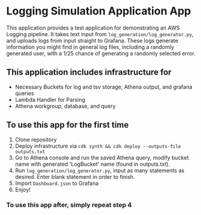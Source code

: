 # Logging Simulation Application App

This application provides a test application for demonstrating an AWS Logging pipeline. It takes text input from `log_generation/log_generator.py`, and uploads logs from input straight to Grafana. These logs generate information you might find in general log files, including a randomly generated user, with a 1/25 chance of generating a randomly selected error. 

## This application includes infrastructure for
- Necessary Buckets for log and tsv storage, Athena output, and grafana queries
- Lambda Handler for Parsing
- Athena workgroup, database, and query

## To use this app for the first time
1. Clone repository 
2. Deploy infrastructure via `cdk synth && cdk deploy --outputs-file outputs.txt`
3. Go to Athena console and run the saved Athena query, modify bucket name with generated 'LogBucket' name (found in outputs.txt).
4. Run `log_generation/log_generator.py`, input as many statements as desired. Enter blank statement in order to finish.
5. Import `Dashboard.json` to Grafana
6. Enjoy!

### To use this app after, simply repeat step 4